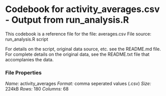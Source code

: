 # Codebook for activity_averages.csv - Output from run_analysis.R

This codebook is a reference file for the file: averages.csv
File source: run_analysis.R script

For details on the script, original data source, etc. see the README.md file. For complete details on the original data, see the README.txt file that accomplanies the data.

### File Properties
*Name:* activity_averages
*Format:* comma seperated values (.csv)
*Size:* 224kB
*Rows:* 180
*Columns:* 68